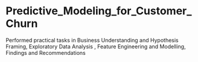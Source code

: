 # Predictive_Modeling_for_Customer_Churn
Performed practical tasks in Business Understanding and Hypothesis Framing, Exploratory Data Analysis , Feature Engineering and Modelling, Findings and Recommendations
